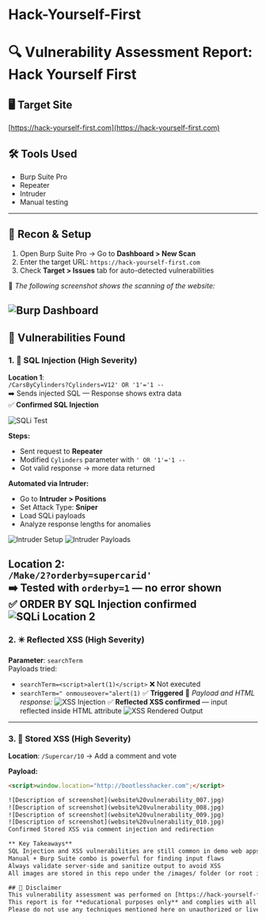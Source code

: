 # Hack-Yourself-First

# 🔍 Vulnerability Assessment Report: Hack Yourself First

## 🖥️ Target Site
[https://hack-yourself-first.com](https://hack-yourself-first.com)

## 🛠 Tools Used
- Burp Suite Pro
- Repeater
- Intruder
- Manual testing
---
## 🧭 Recon & Setup
1. Open Burp Suite Pro → Go to **Dashboard > New Scan**
2. Enter the target URL: `https://hack-yourself-first.com`
3. Check **Target > Issues** tab for auto-detected vulnerabilities

📸 *The following screenshot shows the scanning of the website:*

![Burp Dashboard](website%20vulnerability_001.jpg)
---
## 🚨 Vulnerabilities Found

### 1. 🐞 SQL Injection (High Severity)

**Location 1**:  
`/CarsByCylinders?Cylinders=V12' OR '1'='1 --`  
➡️ Sends injected SQL — Response shows extra data  
✅ **Confirmed SQL Injection**

![SQLi Test](website%20vulnerability_002.jpg)

**Steps:**
- Sent request to **Repeater**
- Modified `Cylinders` parameter with `' OR '1'='1 --`
- Got valid response → more data returned

**Automated via Intruder:**
- Go to **Intruder > Positions**
- Set Attack Type: **Sniper**
- Load SQLi payloads
- Analyze response lengths for anomalies

![Intruder Setup](website%20vulnerability_003.jpg)
![Intruder Payloads](website%20vulnerability_004.jpg)

**Location 2**:  
`/Make/2?orderby=supercarid'`  
➡️ Tested with `orderby=1` — no error shown  
✅ **ORDER BY SQL Injection confirmed**
![SQLi Location 2](website%20vulnerability_005.jpg)
---
### 2. ✴️ Reflected XSS (High Severity)

**Parameter**: `searchTerm`  
Payloads tried:
- `searchTerm=<script>alert(1)</script>` ❌ Not executed
- `searchTerm=" onmouseover="alert(1)` ✅ **Triggered**
📸 *Payload and HTML response:*
![XSS Injection](website%20vulnerability_006.jpg)
✅ **Reflected XSS confirmed** — input reflected inside HTML attribute
![XSS Rendered Output](website%20vulnerability_007.jpg)
---
### 3. 💾 Stored XSS (High Severity)

**Location**: `/Supercar/10` → Add a comment and vote

**Payload:**
```html
<script>window.location="http://bootlesshacker.com";</script>

![Description of screenshot](website%20vulnerability_007.jpg)
![Description of screenshot](website%20vulnerability_008.jpg)
![Description of screenshot](website%20vulnerability_009.jpg)
![Description of screenshot](website%20vulnerability_010.jpg)
Confirmed Stored XSS via comment injection and redirection

** Key Takeaways**
SQL Injection and XSS vulnerabilities are still common in demo web apps
Manual + Burp Suite combo is powerful for finding input flaws
Always validate server-side and sanitize output to avoid XSS
All images are stored in this repo under the /images/ folder (or root if not moved)

## 🛑 Disclaimer
This vulnerability assessment was performed on [https://hack-yourself-first.com](https://hack-yourself-first.com), which is an intentionally vulnerable web application created for ethical hacking training.
This report is for **educational purposes only** and complies with all relevant ethical hacking guidelines.  
Please do not use any techniques mentioned here on unauthorized or live production systems.
